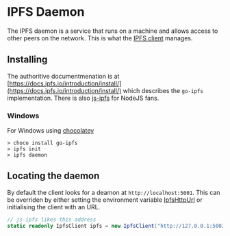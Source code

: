 ﻿# IPFS Daemon

The IPFS daemon is a service that runs on a machine and allows access to other peers on the network. This 
is what the [IPFS client](client.md) manages.

## Installing

The authoritive documentmenation is at [https://docs.ipfs.io/introduction/install/](https://docs.ipfs.io/introduction/install/) which 
describes the `go-ipfs` implementation. 
There is also [js-ipfs](https://docs.ipfs.io/reference/js/overview/) for NodeJS fans.

### Windows

For Windows using [chocolatey](https://chocolatey.org/)

```
> choco install go-ipfs
> ipfs init
> ipfs daemon
```

## Locating the daemon

By default the client looks for a deamon at `http://localhost:5001`.  This can be overriden by either 
setting the environment variable [IpfsHttpUrl](envvars.md) or initialising the client with an URL.

```csharp
// js-ipfs likes this address
static readonly IpfsClient ipfs = new IpfsClient("http://127.0.0.1:5002");
```


